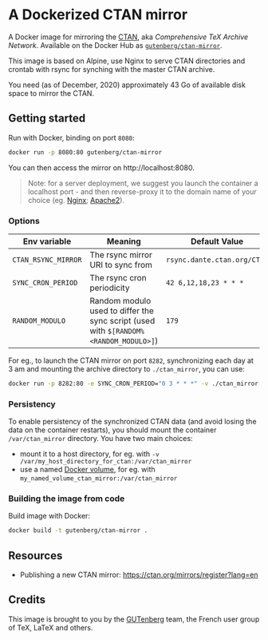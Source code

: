 # A Dockerized CTAN mirror

A Docker image for mirroring the [CTAN](https://ctan.org), aka _Comprehensive TeX Archive Network_. Available on the Docker Hub as [`gutenberg/ctan-mirror`](https://hub.docker.com/r/gutenberg/ctan-mirror).

This image is based on Alpine, use Nginx to serve CTAN directories and crontab with rsync for synching with the master CTAN archive.

You need (as of December, 2020) approximately 43 Go of available disk space to mirror the CTAN.

## Getting started

Run with Docker, binding on port `8080`:

```sh
docker run -p 8080:80 gutenberg/ctan-mirror
```

You can then access the mirror on http://localhost:8080.

> Note: for a server deployment, we suggest you launch the container a localhost port - and then reverse-proxy it to the domain name of your choice (eg. [Nginx](https://docs.nginx.com/nginx/admin-guide/web-server/reverse-proxy/); [Apache2](https://httpd.apache.org/docs/2.4/howto/reverse_proxy.html)).

### Options

| Env variable   |   Meaning  | Default Value  |
|----------|-------------|------|
| `CTAN_RSYNC_MIRROR` |  The rsync mirror URI to sync from | `rsync.dante.ctan.org/CTAN` |
| `SYNC_CRON_PERIOD` | The rsync cron periodicity | `42 6,12,18,23 * * *` |
| `RANDOM_MODULO` | Random modulo used to differ the sync script (used with `$[RANDOM%<RANDOM_MODULO>]`) | `179` |

For eg., to launch the CTAN mirror on port `8282`, synchronizing each day at 3 am and mounting the archive directory to `./ctan_mirror`, you can use:

```sh
docker run -p 8282:80 -e SYNC_CRON_PERIOD="0 3 * * *" -v ./ctan_mirror:/var/ctan_mirror gutenberg/ctan-mirror
```

### Persistency

To enable persistency of the synchronized CTAN data (and avoid losing the data on the container restarts), you should mount the container `/var/ctan_mirror` directory. You have two main choices:
* mount it to a host directory, for eg. with `-v /var/my_host_directory_for_ctan:/var/ctan_mirror`
* use a named [Docker volume](https://docs.docker.com/storage/volumes/), for eg. with `my_named_volume_ctan_mirror:/var/ctan_mirror`

### Building the image from code

Build image with Docker:

```sh
docker build -t gutenberg/ctan-mirror .
```

## Resources

* Publishing a new CTAN mirror: https://ctan.org/mirrors/register?lang=en

## Credits

This image is brought to you by the [GUTenberg](https://www.gutenberg.eu.org/) team, the French user group of TeX, LaTeX and others.
